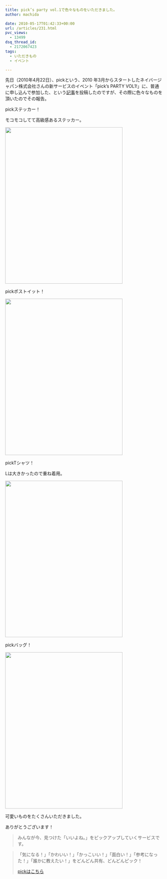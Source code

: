 ```yaml
---
title: pick’s party vol.1で色々なものをいただきました。
author: machida

date: 2010-05-17T01:42:33+00:00
url: /articles/231.html
pvc_views:
  - 13499
dsq_thread_id:
  - 2172067423
tags:
  - いただきもの
  - イベント

---
```

先日（2010年4月22日）、pickという、2010 年3月からスタートしたネイバージャパン株式会社さんの新サービスのイベント「pick’s PARTY VOL1!」に、普通に申し込んで参加した、という[記事][1]を投稿したのですが、その際に色々なものを頂いたのでその報告。

pickステッカー！

モコモコしてて高級感あるステッカー。


  <a href="http://www.flickr.com/photos/fjord_llc/4548811120/" title="  by 町田 哲平（teppei machida）, on Flickr"><img src="http://farm5.static.flickr.com/4018/4548811120_055491abc4.jpg" width="375" height="500" alt=" " /></a>


pickポストイット！


  <a href="http://www.flickr.com/photos/fjord_llc/4548172863/" title="  by 町田 哲平（teppei machida）, on Flickr"><img src="http://farm5.static.flickr.com/4067/4548172863_d8521a34ca.jpg" width="375" height="500" alt=" " /></a>


pickTシャツ！

Lは大きかったので重ね着用。


  <a href="http://www.flickr.com/photos/fjord_llc/4548807344/" title="  by 町田 哲平（teppei machida）, on Flickr"><img src="http://farm5.static.flickr.com/4017/4548807344_c23879f64b.jpg" width="375" height="500" alt=" " /></a>


pickバッグ！


  <a href="http://www.flickr.com/photos/fjord_llc/4548805636/" title="  by 町田 哲平（teppei machida）, on Flickr"><img src="http://farm5.static.flickr.com/4056/4548805636_d9e0b8e994.jpg" width="375" height="500" alt=" " /></a>


可愛いものをたくさんいただきました。

ありがとうございます！

> みんなが今、見つけた「いいよね。」をピックアップしていくサービスです。

> 「気になる！」「かわいい！」「かっこいい！」「面白い！」「参考になった！」「誰かに教えたい！」をどんどん共有、どんどんピック！
>
> 
>   <a href="http://pick.naver.jp/">pickはこちら</a>
> 

 [1]: /love/171.html
